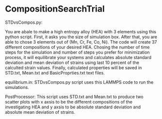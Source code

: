 # CompositionSearchTrial

STDvsCompos.py:

You are abale to make a high entropy alloy (HEA) with 3 elements using this python script. First, it asks you the size of simulation box.
After that, you are able to chose 3 elements out of (Mn, Cr, Fe, Co, Ni). The code will create 37 different compositions of your desired 
HEA. Chosing the number of time steps for the simulation and number of steps you prefer for minimization process, it will equilibrate your
systems and calculates absolute standard deviation and mean deviation of strains using last 10 percent of the calculted strain values.
Finally, calculated properties will be saved in STD.txt, Mean.txt and BasicProprties.txt text files. 

equilibrium.in:
STDvsCompos.py script uses this LAMMPS code to run the simulations.

PostProcessor:
This script uses STD.txt and Mean.txt to produce two scatter plots with x axsis to be the different compositions of the investigating HEA
and y axsis to be absolute standard deviation and absolute mean deviation of strains.
